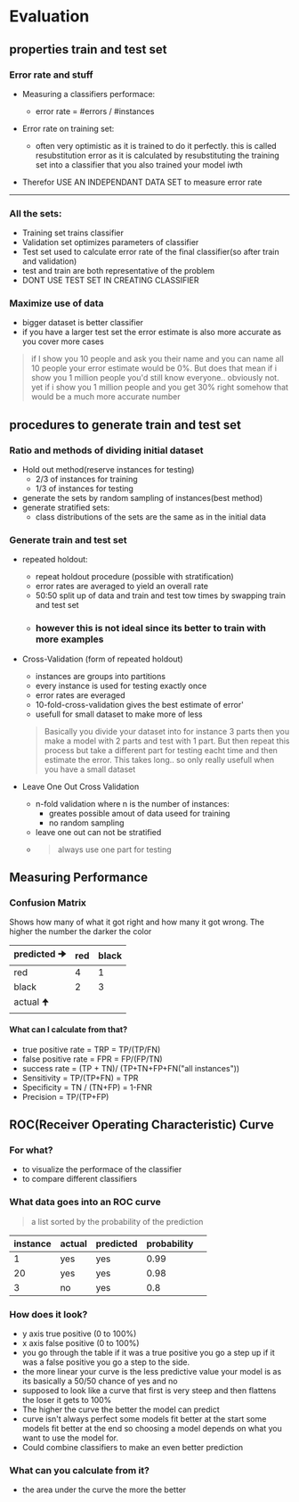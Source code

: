 # Evaluation

## properties train and test set

### **Error rate and stuff**
- Measuring a classifiers performace:
    * error rate = #errors / #instances

- Error rate on training set:
    * often very optimistic as it is trained to do it perfectly. this is called resubstitution error as it is calculated by resubstituting the training set into a classifier that you also trained your model iwth
- Therefor USE AN INDEPENDANT DATA SET to measure error rate
---------------------
### **All the sets:**
- Training set trains classifier
- Validation set optimizes parameters of classifier
- Test set used to calculate error rate of the final classifier(so after train and validation)
- test and train are both representative of the problem
- DONT USE TEST SET IN CREATING CLASSIFIER

### **Maximize use of data**
- bigger dataset is better classifier
- if you have a larger test set the error estimate is also more accurate as you cover more cases
> if I show you 10 people and ask you their name and you can name all 10 people your error estimate would be 0%. But does that mean if i show you 1  million people you'd still know everyone.. obviously not. yet if i show you 1 million people and you get 30% right somehow that would be a much more accurate number


## procedures to generate train and test set

### **Ratio and methods of dividing initial dataset**
- Hold out method(reserve instances for testing)
    - 2/3 of instances for training
    - 1/3 of instances for testing
- generate the sets by random sampling of instances(best method)
- generate stratified sets:
    * class distributions of the sets are the same as in the initial data

### **Generate train and test set**
- repeated holdout:
    * repeat holdout procedure (possible with stratification)
    * error rates are averaged to yield an overall rate
    * 50:50 split up of data and train and test tow times by swapping train and test set
    * ### **however this is not ideal since its better to train with more examples**

- Cross-Validation (form of repeated holdout)
    * instances are groups into partitions
    * every instance is used for testing exactly once
    * error rates are everaged
    * 10-fold-cross-validation gives the best estimate of error'
    * usefull for small dataset to make more of less
    > Basically you divide your dataset into for instance 3 parts then you make a model with 2 parts and test with 1 part. But then repeat this process but take a different part for testing eacht time and then estimate the error. This takes long.. so only really usefull when you have a small dataset

- Leave One Out Cross Validation
    - n-fold validation where n is the number of instances:
        *   greates possible amout of data useed for training
        * no random sampling
    - leave one out can not be stratified
    - > always use one part for testing

## Measuring Performance

### **Confusion Matrix**
Shows how many of what it got right and how many it got wrong. The higher the number the darker the color

| predicted 🠊 | red  | black  |
|---|---|---|
| red  |  4 |  1 |
| black  | 2  |  3 |
| actual 🠉  |   |   |

#### **What can I calculate from that?**
- true positive rate = TRP = TP/(TP/FN)
- false positive rate = FPR = FP/(FP/TN)
- success rate = (TP + TN)/ (TP+TN+FP+FN("all instances"))
- Sensitivity = TP/(TP+FN) = TPR
- Specificity = TN / (TN+FP) = 1-FNR
- Precision = TP/(TP+FP)

## ROC(Receiver Operating Characteristic) Curve

### **For what?**
- to visualize the performace of the classifier
- to compare different classifiers

### **What data goes into an ROC curve**
> a list sorted by the probability of the prediction

| instance  |  actual |  predicted |  probability |   |
|---|---|---|---|---|
| 1  |   yes|  yes | 0.99 |   |
| 20  |  yes |  yes |  0.98 |   |
| 3  | no  | yes  | 0.8  |   |

### **How does it look?**
- y axis true positive (0 to 100%)
- x axis false positive (0 to 100%)
- you go through the table if it was a true positive you go a step up if it was a false positive you go a step to the side. 
- the more linear your curve is the less predictive value your model is as its basically a 50/50 chance of yes and no
- supposed to look like a curve that first is very steep and then flattens the loser it gets to 100%
- The higher the curve the better the model can predict
- curve isn't always perfect some models fit better at the start some models fit better at the end so choosing a model depends on what you want to use the model for.
- Could combine classifiers to make an even better prediction

### **What can you calculate from it?**
- the area under the curve the more the better
